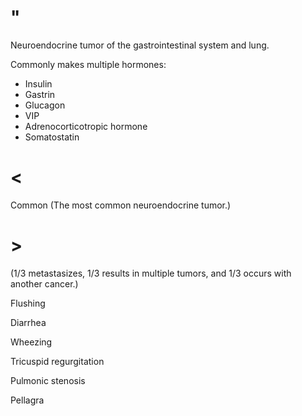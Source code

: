 # "

Neuroendocrine tumor of the gastrointestinal system and lung.

Commonly makes multiple hormones:

- Insulin
- Gastrin
- Glucagon
- VIP
- Adrenocorticotropic hormone
- Somatostatin

# <

Common
(The most common neuroendocrine tumor.)

# >

(1/3 metastasizes, 1/3 results in multiple tumors, and 1/3 occurs with another cancer.)

Flushing

Diarrhea

Wheezing

Tricuspid regurgitation

Pulmonic stenosis

Pellagra
